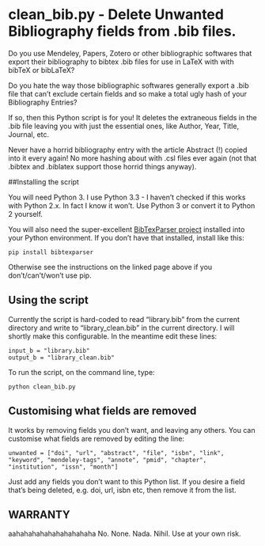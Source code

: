 
# clean_bib.py - Delete Unwanted Bibliography fields from .bib files.

Do you use Mendeley, Papers, Zotero or other bibliographic softwares that export their bibliography to bibtex .bib files for use in LaTeX with with bibTeX or bibLaTeX? 

Do you hate the way those bibliographic softwares generally export a .bib file that can’t exclude certain fields and so make a total ugly hash of your Bibliography Entries?

If so, then this Python script is for you! It deletes the extraneous fields in the .bib file leaving you with just the essential ones, like Author, Year, Title, Journal, etc. 

Never have a horrid bibliography entry with the article Abstract (!) copied into it every again! No more hashing about with .csl files ever again (not that .bibtex and .biblatex support those horrid things anyway).

##Installing the script

You will need Python 3. I use Python 3.3 - I haven’t checked if this works with Python 2.x. In fact I know it won’t. Use Python 3 or convert it to Python 2 yourself.

You will also need the super-excellent [BibTexParser project](https://bibtexparser.readthedocs.org/en/latest/index.html) installed into your Python environment. If you don’t have that installed, install like this:

    pip install bibtexparser

Otherwise see the instructions on the linked page above if you don’t/can’t/won’t use pip.

## Using the script

Currently the script is hard-coded to read “library.bib” from the current directory and write to “library_clean.bib” in the current directory. I will shortly make this configurable. In the meantime edit these lines:

    input_b = "library.bib"
    output_b = "library_clean.bib"

To run the script, on the command line, type:

    python clean_bib.py

## Customising what fields are removed

It works by removing fields you don’t want, and leaving any others. You can customise what fields are removed by editing the line:

    unwanted = ["doi", "url", "abstract", "file", "isbn", "link", "keyword", "mendeley-tags", "annote", "pmid", "chapter", "institution", "issn", "month"]

Just add any fields you don’t want to this Python list. If you desire a field that’s being deleted, e.g. doi, url, isbn etc, then remove it from the list.

## WARRANTY

aahahahahahahahahahaha No. None. Nada. Nihil. Use at your own risk.


